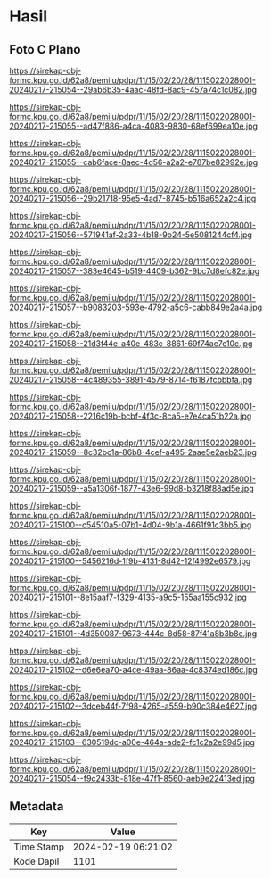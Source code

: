 # Hasil

## Foto C Plano

https://sirekap-obj-formc.kpu.go.id/62a8/pemilu/pdpr/11/15/02/20/28/1115022028001-20240217-215054--29ab6b35-4aac-48fd-8ac9-457a74c1c082.jpg

https://sirekap-obj-formc.kpu.go.id/62a8/pemilu/pdpr/11/15/02/20/28/1115022028001-20240217-215055--ad47f886-a4ca-4083-9830-68ef699ea10e.jpg

https://sirekap-obj-formc.kpu.go.id/62a8/pemilu/pdpr/11/15/02/20/28/1115022028001-20240217-215055--cab6face-8aec-4d56-a2a2-e787be82992e.jpg

https://sirekap-obj-formc.kpu.go.id/62a8/pemilu/pdpr/11/15/02/20/28/1115022028001-20240217-215056--29b21718-95e5-4ad7-8745-b516a652a2c4.jpg

https://sirekap-obj-formc.kpu.go.id/62a8/pemilu/pdpr/11/15/02/20/28/1115022028001-20240217-215056--571941af-2a33-4b18-9b24-5e5081244cf4.jpg

https://sirekap-obj-formc.kpu.go.id/62a8/pemilu/pdpr/11/15/02/20/28/1115022028001-20240217-215057--383e4645-b519-4409-b362-9bc7d8efc82e.jpg

https://sirekap-obj-formc.kpu.go.id/62a8/pemilu/pdpr/11/15/02/20/28/1115022028001-20240217-215057--b9083203-593e-4792-a5c6-cabb849e2a4a.jpg

https://sirekap-obj-formc.kpu.go.id/62a8/pemilu/pdpr/11/15/02/20/28/1115022028001-20240217-215058--21d3f44e-a40e-483c-8861-69f74ac7c10c.jpg

https://sirekap-obj-formc.kpu.go.id/62a8/pemilu/pdpr/11/15/02/20/28/1115022028001-20240217-215058--4c489355-3891-4579-8714-f6187fcbbbfa.jpg

https://sirekap-obj-formc.kpu.go.id/62a8/pemilu/pdpr/11/15/02/20/28/1115022028001-20240217-215058--2216c19b-bcbf-4f3c-8ca5-e7e4ca51b22a.jpg

https://sirekap-obj-formc.kpu.go.id/62a8/pemilu/pdpr/11/15/02/20/28/1115022028001-20240217-215059--8c32bc1a-86b8-4cef-a495-2aae5e2aeb23.jpg

https://sirekap-obj-formc.kpu.go.id/62a8/pemilu/pdpr/11/15/02/20/28/1115022028001-20240217-215059--a5a1306f-1877-43e6-99d8-b3218f88ad5e.jpg

https://sirekap-obj-formc.kpu.go.id/62a8/pemilu/pdpr/11/15/02/20/28/1115022028001-20240217-215100--c54510a5-07b1-4d04-9b1a-4661f91c3bb5.jpg

https://sirekap-obj-formc.kpu.go.id/62a8/pemilu/pdpr/11/15/02/20/28/1115022028001-20240217-215100--5456216d-1f9b-4131-8d42-12f4992e6579.jpg

https://sirekap-obj-formc.kpu.go.id/62a8/pemilu/pdpr/11/15/02/20/28/1115022028001-20240217-215101--8e15aaf7-f329-4135-a9c5-155aa155c932.jpg

https://sirekap-obj-formc.kpu.go.id/62a8/pemilu/pdpr/11/15/02/20/28/1115022028001-20240217-215101--4d350087-9673-444c-8d58-87f41a8b3b8e.jpg

https://sirekap-obj-formc.kpu.go.id/62a8/pemilu/pdpr/11/15/02/20/28/1115022028001-20240217-215102--d6e6ea70-a4ce-49aa-86aa-4c8374ed186c.jpg

https://sirekap-obj-formc.kpu.go.id/62a8/pemilu/pdpr/11/15/02/20/28/1115022028001-20240217-215102--3dceb44f-7f98-4265-a559-b90c384e4627.jpg

https://sirekap-obj-formc.kpu.go.id/62a8/pemilu/pdpr/11/15/02/20/28/1115022028001-20240217-215103--630519dc-a00e-464a-ade2-fc1c2a2e99d5.jpg

https://sirekap-obj-formc.kpu.go.id/62a8/pemilu/pdpr/11/15/02/20/28/1115022028001-20240217-215054--f9c2433b-818e-47f1-8560-aeb9e22413ed.jpg


## Metadata

| Key        | Value               |
| ---------- | ------------------- |
| Time Stamp | 2024-02-19 06:21:02 |
| Kode Dapil | 1101                |



